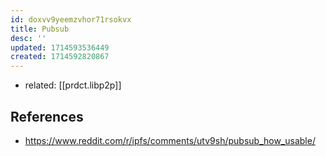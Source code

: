 ```yaml
---
id: doxvv9yeemzvhor71rsokvx
title: Pubsub
desc: ''
updated: 1714593536449
created: 1714592820867
---
```


- related: [[prdct.libp2p]]

## References

- https://www.reddit.com/r/ipfs/comments/utv9sh/pubsub_how_usable/